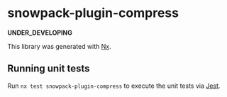 # snowpack-plugin-compress

__UNDER_DEVELOPING__

This library was generated with [Nx](https://nx.dev).

## Running unit tests

Run `nx test snowpack-plugin-compress` to execute the unit tests via [Jest](https://jestjs.io).
